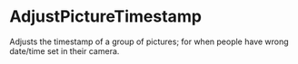 # AdjustPictureTimestamp
Adjusts the timestamp of a group of pictures; for when people have wrong date/time set in their camera.
